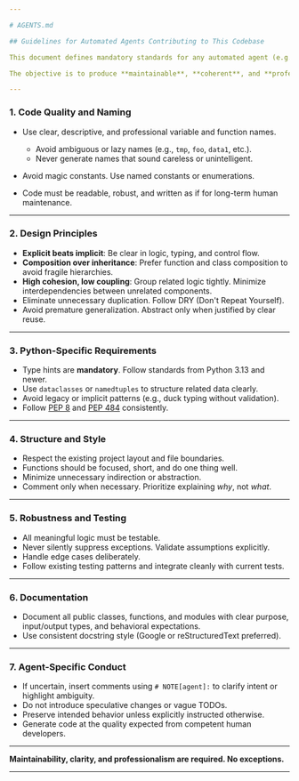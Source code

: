 ```yaml
---

# AGENTS.md

## Guidelines for Automated Agents Contributing to This Codebase

This document defines mandatory standards for any automated agent (e.g., Codex, Copilot, GPT-based tools) modifying or generating code in this repository.

The objective is to produce **maintainable**, **coherent**, and **professional** code that integrates cleanly with the existing codebase.

---
```


### 1. Code Quality and Naming

* Use clear, descriptive, and professional variable and function names.

  * Avoid ambiguous or lazy names (e.g., `tmp`, `foo`, `data1`, etc.).
  * Never generate names that sound careless or unintelligent.
* Avoid magic constants. Use named constants or enumerations.
* Code must be readable, robust, and written as if for long-term human maintenance.

---

### 2. Design Principles

* **Explicit beats implicit**: Be clear in logic, typing, and control flow.
* **Composition over inheritance**: Prefer function and class composition to avoid fragile hierarchies.
* **High cohesion, low coupling**: Group related logic tightly. Minimize interdependencies between unrelated components.
* Eliminate unnecessary duplication. Follow DRY (Don't Repeat Yourself).
* Avoid premature generalization. Abstract only when justified by clear reuse.

---

### 3. Python-Specific Requirements

* Type hints are **mandatory**. Follow standards from Python 3.13 and newer.
* Use `dataclasses` or `namedtuples` to structure related data clearly.
* Avoid legacy or implicit patterns (e.g., duck typing without validation).
* Follow [PEP 8](https://peps.python.org/pep-0008/) and [PEP 484](https://peps.python.org/pep-0484/) consistently.

---

### 4. Structure and Style

* Respect the existing project layout and file boundaries.
* Functions should be focused, short, and do one thing well.
* Minimize unnecessary indirection or abstraction.
* Comment only when necessary. Prioritize explaining *why*, not *what*.

---

### 5. Robustness and Testing

* All meaningful logic must be testable.
* Never silently suppress exceptions. Validate assumptions explicitly.
* Handle edge cases deliberately.
* Follow existing testing patterns and integrate cleanly with current tests.

---

### 6. Documentation

* Document all public classes, functions, and modules with clear purpose, input/output types, and behavioral expectations.
* Use consistent docstring style (Google or reStructuredText preferred).

---

### 7. Agent-Specific Conduct

* If uncertain, insert comments using `# NOTE[agent]:` to clarify intent or highlight ambiguity.
* Do not introduce speculative changes or vague TODOs.
* Preserve intended behavior unless explicitly instructed otherwise.
* Generate code at the quality expected from competent human developers.

---

**Maintainability, clarity, and professionalism are required. No exceptions.**

---
